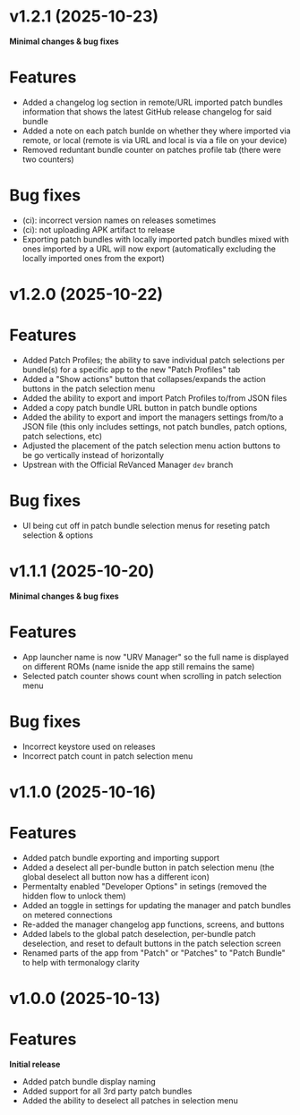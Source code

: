# v1.2.1 (2025-10-23)
**Minimal changes & bug fixes**


# Features

- Added a changelog log section in remote/URL imported patch bundles information that shows the latest GitHub release changelog for said bundle
- Added a note on each patch bunlde on whether they where imported via remote, or local (remote is via URL and local is via a file on your device)
- Removed reduntant bundle counter on patches profile tab (there were two counters)


# Bug fixes

- (ci): incorrect version names on releases sometimes
- (ci): not uploading APK artifact to release
- Exporting patch bundles with locally imported patch bundles mixed with ones imported by a URL will now export (automatically excluding the locally imported ones from the export)


# v1.2.0 (2025-10-22)


# Features

- Added Patch Profiles; the ability to save individual patch selections per bundle(s) for a specific app to the new "Patch Profiles" tab
- Added a "Show actions" button that collapses/expands the action buttons in the patch selection menu
- Added the ability to export and import Patch Profiles to/from JSON files
- Added a copy patch bundle URL button in patch bundle options
- Added the ability to export and import the managers settings from/to a JSON file (this only includes settings, not patch bundles, patch options, patch selections, etc)
- Adjusted the placement of the patch selection menu action buttons to be go vertically instead of horizontally
- Upstrean with the Official ReVanced Manager `dev` branch


# Bug fixes

- UI being cut off in patch bundle selection menus for reseting patch selection & options


# v1.1.1 (2025-10-20)
**Minimal changes & bug fixes**


# Features

- App launcher name is now "URV Manager" so the full name is displayed on different ROMs (name isnide the app still remains the same)
- Selected patch counter shows count when scrolling in patch selection menu

# Bug fixes

- Incorrect keystore used on releases
- Incorrect patch count in patch selection menu


# v1.1.0 (2025-10-16)


# Features

- Added patch bundle exporting and importing support
- Added a deselect all per-bundle button in patch selection menu (the global deselect all button now has a different icon)
- Permentalty enabled "Developer Options" in setings (removed the hidden flow to unlock them)
- Added an toggle in settings for updating the manager and patch bundles on metered connections
- Re-added the manager changelog app functions, screens, and buttons
- Added labels to the global patch deselection, per-bundle patch deselection, and reset to default buttons in the patch selection screen
- Renamed parts of the app from "Patch" or "Patches" to "Patch Bundle" to help with termonalogy clarity


# v1.0.0 (2025-10-13)


# Features
**Initial release**

- Added patch bundle display naming
- Added support for all 3rd party patch bundles
- Added the ability to deselect all patches in selection menu